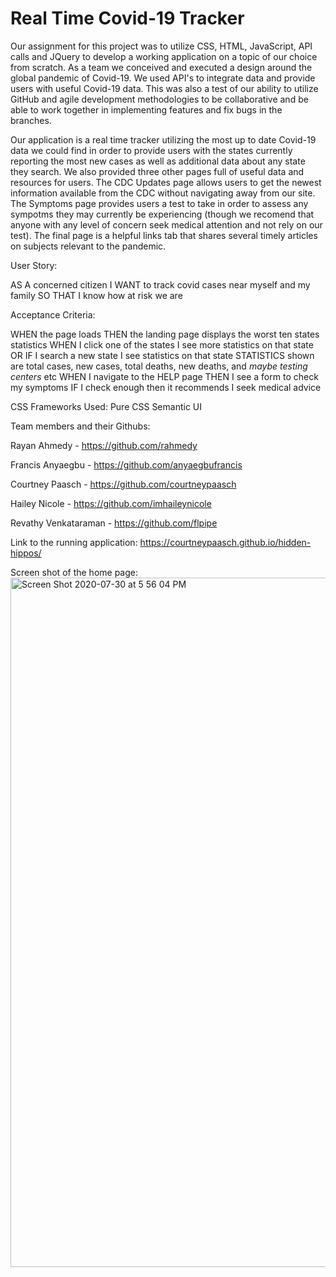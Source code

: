 # Real Time Covid-19 Tracker

Our assignment for this project was to utilize CSS, HTML, JavaScript, API calls and JQuery to develop a working application on a topic of our choice from scratch. As a team we conceived and executed a design around the global pandemic of Covid-19. We used API's to integrate data and provide users with useful Covid-19 data. This was also a test of our ability to utilize GitHub and agile development methodologies to be collaborative and be able to work together in implementing features and fix bugs in the branches. 

Our application is a real time tracker utilizing the most up to date Covid-19 data we could find in order to provide users with the states currently reporting the most new cases as well as additional data about any state they search. We also provided three other pages full of useful data and resources for users. The CDC Updates page allows users to get the newest information available from the CDC without navigating away from our site. The Symptoms page provides users a test to take in order to assess any sympotms they may currently be experiencing (though we recomend that anyone with any level of concern seek medical attention and not rely on our test). The final page is a helpful links tab that shares several timely articles on subjects relevant to the pandemic.

User Story:

  AS A concerned citizen
  I WANT to track covid cases near myself and my family
  SO THAT I know how at risk we are
  
Acceptance Criteria:

  WHEN the page loads
  THEN the landing page displays the worst ten states statistics
  WHEN I click one of the states I see more statistics on that state
  OR IF I search a new state I see statistics on that state
  STATISTICS shown are total cases, new cases, total deaths, new deaths, and *maybe testing centers* etc
  WHEN I navigate to the HELP page 
  THEN I see a form to check my symptoms 
  IF I check enough then it recommends I seek medical advice
 

CSS Frameworks Used:
  Pure CSS
  Semantic UI

Team members and their Githubs:

  Rayan Ahmedy - https://github.com/rahmedy
  
  Francis Anyaegbu - https://github.com/anyaegbufrancis
  
  Courtney Paasch - https://github.com/courtneypaasch
  
  Hailey Nicole - https://github.com/imhaileynicole
  
  Revathy Venkataraman - https://github.com/flpipe

Link to the running application:
  https://courtneypaasch.github.io/hidden-hippos/

Screen shot of the home page:
  <img width="1103" alt="Screen Shot 2020-07-30 at 5 56 04 PM" src="https://user-images.githubusercontent.com/40651335/88978630-13f16e80-d28e-11ea-90eb-a4693d8ce963.png">

